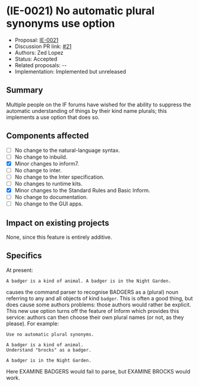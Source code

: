 # (IE-0021) No automatic plural synonyms use option

* Proposal: [IE-0021](0021-no-automatic-plural-synonyms.md)
* Discussion PR link: [#21](https://github.com/ganelson/inform-evolution/pull/21)
* Authors: Zed Lopez
* Status: Accepted
* Related proposals: --
* Implementation: Implemented but unreleased

## Summary

Multiple people on the IF forums have wished for the ability to suppress the
automatic understanding of things by their kind name plurals; this implements
a use option that does so.

## Components affected

- [ ] No change to the natural-language syntax.
- [ ] No change to inbuild.
- [x] Minor changes to inform7.
- [ ] No change to inter.
- [ ] No change to the Inter specification.
- [ ] No changes to runtime kits.
- [x] Minor changes to the Standard Rules and Basic Inform.
- [ ] No change to documentation.
- [ ] No change to the GUI apps.

## Impact on existing projects

None, since this feature is entirely additive.

## Specifics

At present:

	A badger is a kind of animal. A badger is in the Night Garden.

causes the command parser to recognise BADGERS as a (plural) noun referring
to any and all objects of kind `badger`. This is often a good thing, but
does cause some authors problems: those authors would rather be explicit.
This new use option turns off the feature of Inform which provides this
service: authors can then choose their own plural names (or not, as they
please). For example:

	Use no automatic plural synonyms.

	A badger is a kind of animal.
	Understand "brocks" as a badger.
	
	A badger is in the Night Garden.
	
Here EXAMINE BADGERS would fail to parse, but EXAMINE BROCKS would work.
